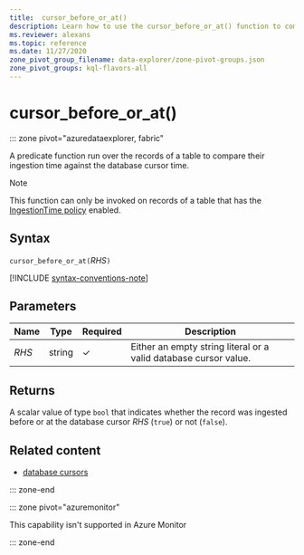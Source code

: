 ```yaml
---
title:  cursor_before_or_at()
description: Learn how to use the cursor_before_or_at() function to compare the ingestion time of the records of a table against the database cursor time.
ms.reviewer: alexans
ms.topic: reference
ms.date: 11/27/2020
zone_pivot_group_filename: data-explorer/zone-pivot-groups.json
zone_pivot_groups: kql-flavors-all
---
```

# cursor_before_or_at()

::: zone pivot="azuredataexplorer, fabric"

A predicate function run over the records of a table to compare their ingestion time against the database cursor time.

> [!NOTE]
> This function can only be invoked on records of a table that has the
[IngestionTime policy](../management/ingestiontimepolicy.md) enabled.

## Syntax

`cursor_before_or_at(`*RHS*`)`

[!INCLUDE [syntax-conventions-note](../../includes/syntax-conventions-note.md)]

## Parameters

| Name | Type | Required | Description |
|--|--|--|--|
| *RHS* | string | &check; | Either an empty string literal or a valid database cursor value.|

## Returns

A scalar value of type `bool` that indicates whether the record was ingested
before or at the database cursor *RHS* (`true`) or not (`false`).

## Related content

* [database cursors](../management/database-cursor.md)

::: zone-end

::: zone pivot="azuremonitor"

This capability isn't supported in Azure Monitor

::: zone-end
